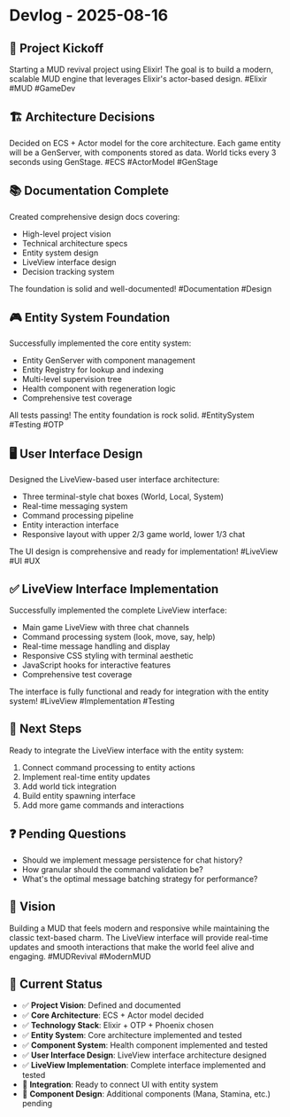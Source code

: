 # Devlog - 2025-08-16

## 🚀 Project Kickoff

Starting a MUD revival project using Elixir! The goal is to build a modern, scalable MUD engine that leverages Elixir's actor-based design. #Elixir #MUD #GameDev

## 🏗️ Architecture Decisions

Decided on ECS + Actor model for the core architecture. Each game entity will be a GenServer, with components stored as data. World ticks every 3 seconds using GenStage. #ECS #ActorModel #GenStage

## 📚 Documentation Complete

Created comprehensive design docs covering:
- High-level project vision
- Technical architecture specs  
- Entity system design
- LiveView interface design
- Decision tracking system

The foundation is solid and well-documented! #Documentation #Design

## 🎮 Entity System Foundation

Successfully implemented the core entity system:
- Entity GenServer with component management
- Entity Registry for lookup and indexing
- Multi-level supervision tree
- Health component with regeneration logic
- Comprehensive test coverage

All tests passing! The entity foundation is rock solid. #EntitySystem #Testing #OTP

## 🖥️ User Interface Design

Designed the LiveView-based user interface architecture:
- Three terminal-style chat boxes (World, Local, System)
- Real-time messaging system
- Command processing pipeline
- Entity interaction interface
- Responsive layout with upper 2/3 game world, lower 1/3 chat

The UI design is comprehensive and ready for implementation! #LiveView #UI #UX

## ✅ LiveView Interface Implementation

Successfully implemented the complete LiveView interface:
- Main game LiveView with three chat channels
- Command processing system (look, move, say, help)
- Real-time message handling and display
- Responsive CSS styling with terminal aesthetic
- JavaScript hooks for interactive features
- Comprehensive test coverage

The interface is fully functional and ready for integration with the entity system! #LiveView #Implementation #Testing

## 🔄 Next Steps

Ready to integrate the LiveView interface with the entity system:
1. Connect command processing to entity actions
2. Implement real-time entity updates
3. Add world tick integration
4. Build entity spawning interface
5. Add more game commands and interactions

## ❓ Pending Questions

- Should we implement message persistence for chat history?
- How granular should the command validation be?
- What's the optimal message batching strategy for performance?

## 🎯 Vision

Building a MUD that feels modern and responsive while maintaining the classic text-based charm. The LiveView interface will provide real-time updates and smooth interactions that make the world feel alive and engaging. #MUDRevival #ModernMUD

## 🚀 Current Status

- ✅ **Project Vision**: Defined and documented
- ✅ **Core Architecture**: ECS + Actor model decided
- ✅ **Technology Stack**: Elixir + OTP + Phoenix chosen
- ✅ **Entity System**: Core architecture implemented and tested
- ✅ **Component System**: Health component implemented and tested
- ✅ **User Interface Design**: LiveView interface architecture designed
- ✅ **LiveView Implementation**: Complete interface implemented and tested
- 🔄 **Integration**: Ready to connect UI with entity system
- 🔄 **Component Design**: Additional components (Mana, Stamina, etc.) pending
